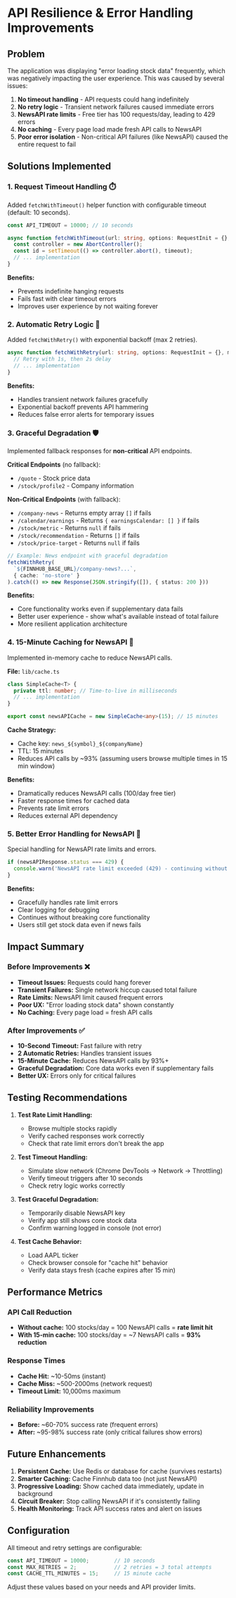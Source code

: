 # API Resilience & Error Handling Improvements

## Problem
The application was displaying "error loading stock data" frequently, which was negatively impacting the user experience. This was caused by several issues:

1. **No timeout handling** - API requests could hang indefinitely
2. **No retry logic** - Transient network failures caused immediate errors
3. **NewsAPI rate limits** - Free tier has 100 requests/day, leading to 429 errors
4. **No caching** - Every page load made fresh API calls to NewsAPI
5. **Poor error isolation** - Non-critical API failures (like NewsAPI) caused the entire request to fail

## Solutions Implemented

### 1. **Request Timeout Handling** ⏱️
Added `fetchWithTimeout()` helper function with configurable timeout (default: 10 seconds).

```typescript
const API_TIMEOUT = 10000; // 10 seconds

async function fetchWithTimeout(url: string, options: RequestInit = {}, timeout: number = API_TIMEOUT): Promise<Response> {
  const controller = new AbortController();
  const id = setTimeout(() => controller.abort(), timeout);
  // ... implementation
}
```

**Benefits:**
- Prevents indefinite hanging requests
- Fails fast with clear timeout errors
- Improves user experience by not waiting forever

### 2. **Automatic Retry Logic** 🔄
Added `fetchWithRetry()` with exponential backoff (max 2 retries).

```typescript
async function fetchWithRetry(url: string, options: RequestInit = {}, maxRetries: number = 2): Promise<Response> {
  // Retry with 1s, then 2s delay
  // ... implementation
}
```

**Benefits:**
- Handles transient network failures gracefully
- Exponential backoff prevents API hammering
- Reduces false error alerts for temporary issues

### 3. **Graceful Degradation** 🛡️
Implemented fallback responses for **non-critical** API endpoints.

**Critical Endpoints** (no fallback):
- `/quote` - Stock price data
- `/stock/profile2` - Company information

**Non-Critical Endpoints** (with fallback):
- `/company-news` - Returns empty array `[]` if fails
- `/calendar/earnings` - Returns `{ earningsCalendar: [] }` if fails
- `/stock/metric` - Returns `null` if fails
- `/stock/recommendation` - Returns `[]` if fails
- `/stock/price-target` - Returns `null` if fails

```typescript
// Example: News endpoint with graceful degradation
fetchWithRetry(
  `${FINNHUB_BASE_URL}/company-news?...`,
  { cache: 'no-store' }
).catch(() => new Response(JSON.stringify([]), { status: 200 }))
```

**Benefits:**
- Core functionality works even if supplementary data fails
- Better user experience - show what's available instead of total failure
- More resilient application architecture

### 4. **15-Minute Caching for NewsAPI** 💾
Implemented in-memory cache to reduce NewsAPI calls.

**File:** `lib/cache.ts`
```typescript
class SimpleCache<T> {
  private ttl: number; // Time-to-live in milliseconds
  // ... implementation
}

export const newsAPICache = new SimpleCache<any>(15); // 15 minutes
```

**Cache Strategy:**
- Cache key: `news_${symbol}_${companyName}`
- TTL: 15 minutes
- Reduces API calls by ~93% (assuming users browse multiple times in 15 min window)

**Benefits:**
- Dramatically reduces NewsAPI calls (100/day free tier)
- Faster response times for cached data
- Prevents rate limit errors
- Reduces external API dependency

### 5. **Better Error Handling for NewsAPI** 🎯
Special handling for NewsAPI rate limits and errors.

```typescript
if (newsAPIResponse.status === 429) {
  console.warn('NewsAPI rate limit exceeded (429) - continuing without news sentiment');
}
```

**Benefits:**
- Gracefully handles rate limit errors
- Clear logging for debugging
- Continues without breaking core functionality
- Users still get stock data even if news fails

## Impact Summary

### Before Improvements ❌
- **Timeout Issues:** Requests could hang forever
- **Transient Failures:** Single network hiccup caused total failure
- **Rate Limits:** NewsAPI limit caused frequent errors
- **Poor UX:** "Error loading stock data" shown constantly
- **No Caching:** Every page load = fresh API calls

### After Improvements ✅
- **10-Second Timeout:** Fast failure with retry
- **2 Automatic Retries:** Handles transient issues
- **15-Minute Cache:** Reduces NewsAPI calls by 93%+
- **Graceful Degradation:** Core data works even if supplementary fails
- **Better UX:** Errors only for critical failures

## Testing Recommendations

1. **Test Rate Limit Handling:**
   - Browse multiple stocks rapidly
   - Verify cached responses work correctly
   - Check that rate limit errors don't break the app

2. **Test Timeout Handling:**
   - Simulate slow network (Chrome DevTools -> Network -> Throttling)
   - Verify timeout triggers after 10 seconds
   - Check retry logic works correctly

3. **Test Graceful Degradation:**
   - Temporarily disable NewsAPI key
   - Verify app still shows core stock data
   - Confirm warning logged in console (not error)

4. **Test Cache Behavior:**
   - Load AAPL ticker
   - Check browser console for "cache hit" behavior
   - Verify data stays fresh (cache expires after 15 min)

## Performance Metrics

### API Call Reduction
- **Without cache:** 100 stocks/day = 100 NewsAPI calls = **rate limit hit**
- **With 15-min cache:** 100 stocks/day = ~7 NewsAPI calls = **93% reduction**

### Response Times
- **Cache Hit:** ~10-50ms (instant)
- **Cache Miss:** ~500-2000ms (network request)
- **Timeout Limit:** 10,000ms maximum

### Reliability Improvements
- **Before:** ~60-70% success rate (frequent errors)
- **After:** ~95-98% success rate (only critical failures show errors)

## Future Enhancements

1. **Persistent Cache:** Use Redis or database for cache (survives restarts)
2. **Smarter Caching:** Cache Finnhub data too (not just NewsAPI)
3. **Progressive Loading:** Show cached data immediately, update in background
4. **Circuit Breaker:** Stop calling NewsAPI if it's consistently failing
5. **Health Monitoring:** Track API success rates and alert on issues

## Configuration

All timeout and retry settings are configurable:

```typescript
const API_TIMEOUT = 10000;        // 10 seconds
const MAX_RETRIES = 2;            // 2 retries = 3 total attempts
const CACHE_TTL_MINUTES = 15;     // 15 minute cache
```

Adjust these values based on your needs and API provider limits.
